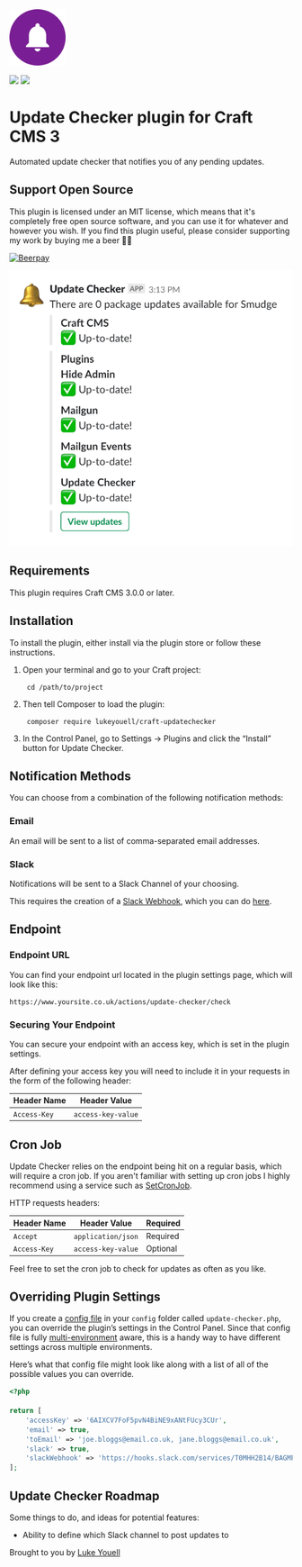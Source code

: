 <img src="src/icon.svg" alt="icon" width="100" height="100">

![](https://img.shields.io/github/release/lukeyouell/craft-updatechecker.svg?style=flat)
![](https://img.shields.io/packagist/dt/lukeyouell/craft-updatechecker.svg?style=flat)

# Update Checker plugin for Craft CMS 3

Automated update checker that notifies you of any pending updates.

## Support Open Source

This plugin is licensed under an MIT license, which means that it's completely free open source software, and you can use it for whatever and however you wish. If you find this plugin useful, please consider supporting my work by buying me a beer 🍻😊

[![Beerpay](https://beerpay.io/lukeyouell/craft-updatechecker/badge.svg?style=beer-square)](https://beerpay.io/lukeyouell/craft-updatechecker)

![Screenshot](resources/img/screenshot-slack.png)

## Requirements

This plugin requires Craft CMS 3.0.0 or later.

## Installation

To install the plugin, either install via the plugin store or follow these instructions.

1. Open your terminal and go to your Craft project:

        cd /path/to/project

2. Then tell Composer to load the plugin:

        composer require lukeyouell/craft-updatechecker

3. In the Control Panel, go to Settings → Plugins and click the “Install” button for Update Checker.

## Notification Methods

You can choose from a combination of the following notification methods:

### Email

An email will be sent to a list of comma-separated email addresses.

### Slack

Notifications will be sent to a Slack Channel of your choosing.

This requires the creation of a [Slack Webhook](https://api.slack.com/incoming-webhooks), which you can do [here](https://my.slack.com/services/new/incoming-webhook/).

## Endpoint

### Endpoint URL

You can find your endpoint url located in the plugin settings page, which will look like this:

```
https://www.yoursite.co.uk/actions/update-checker/check
```

### Securing Your Endpoint

You can secure your endpoint with an access key, which is set in the plugin settings.

After defining your access key you will need to include it in your requests in the form of the following header:

| Header Name | Header Value |
| ----------- | ------------ |
| `Access-Key` | `access-key-value` |

## Cron Job

Update Checker relies on the endpoint being hit on a regular basis, which will require a cron job. If you aren't familiar with setting up cron jobs I highly recommend using a service such as [SetCronJob](https://www.setcronjob.com).

HTTP requests headers:

| Header Name | Header Value | Required |
| ----------- | ------------ | -------- |
| `Accept` | `application/json` | Required |
| `Access-Key` | `access-key-value` | Optional |

Feel free to set the cron job to check for updates as often as you like.

## Overriding Plugin Settings

If you create a [config file](https://docs.craftcms.com/v3/configuration.html) in your `config` folder called `update-checker.php`, you can override the plugin’s settings in the Control Panel. Since that config file is fully [multi-environment](https://docs.craftcms.com/v3/configuration.html) aware, this is a handy way to have different settings across multiple environments.

Here’s what that config file might look like along with a list of all of the possible values you can override.

```php
<?php

return [
    'accessKey' => '6AIXCV7FoF5pvN4BiNE9xANtFUcy3CUr',
    'email' => true,
    'toEmail' => 'joe.bloggs@email.co.uk, jane.bloggs@email.co.uk',
    'slack' => true,
    'slackWebhook' => 'https://hooks.slack.com/services/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w',
];
```

## Update Checker Roadmap

Some things to do, and ideas for potential features:

- Ability to define which Slack channel to post updates to

Brought to you by [Luke Youell](https://github.com/lukeyouell)
